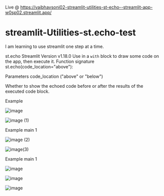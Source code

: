 Live @ https://vaibhavsoni02-streamlit-utilities-st-echo--streamlit-app-w0sp02.streamlit.app/

# streamlit-Utilities-st.echo-test
I am learning to use streamlit one step at a time.

st.echo
Streamlit Version
v1.18.0
Use in a `with` block to draw some code on the app, then execute it.
Function signature
st.echo(code_location="above"):

Parameters
code_location ("above" or "below")

Whether to show the echoed code before or after the results of the executed code block.

Example

![image](https://user-images.githubusercontent.com/93029661/220645469-a6a6746a-5fe1-42c0-a6cb-d904cb79369c.png)

    
![image (1)](https://user-images.githubusercontent.com/93029661/220639631-d5e13580-9417-4c44-907c-0b0cb04b3273.png)
   
Example main 1

![image (2)](https://user-images.githubusercontent.com/93029661/220645015-49bd5baf-9578-44ad-b546-c846f21a611a.png)


![image(3)](https://user-images.githubusercontent.com/93029661/220643693-9334a037-1f2a-481c-9830-4f737f8b7efc.png)

Example main 1

![image](https://user-images.githubusercontent.com/93029661/220645219-b515d6f0-2c6d-4a7c-bf9f-b25b1d3509d7.png)

![image](https://user-images.githubusercontent.com/93029661/220648779-f6e2e2fc-bf28-4831-ac80-44e194d7199e.png)

![image](https://user-images.githubusercontent.com/93029661/220648962-e3d814ae-a2d3-4130-acd3-910c6648a6a1.png)


